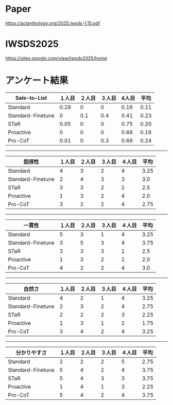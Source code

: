# Paper
https://aclanthology.org/2025.iwsds-1.15.pdf

# IWSDS2025
https://sites.google.com/view/iwsds2025/home

# アンケート結果

| Sale-to-List       | １人目 | ２人目 | ３人目 | 4人目 | 平均  |
|--------------------|--------|--------|--------|--------|-------|
| Standard           | 0.29   | 0      | 0      | 0.16   | 0.11  |
| Standard-Finetune  | 0      | 0.1    | 0.4    | 0.41   | 0.23  |
| STaR               | 0.05   | 0      | 0      | 0.75   | 0.20  |
| Proactive          | 0      | 0      | 0      | 0.66   | 0.16  |
| Pro-CoT            | 0.01   | 0      | 0.3    | 0.66   | 0.24  |

---

| 説得性              | １人目 | ２人目 | ３人目 | ４人目 | 平均  |
|---------------------|--------|--------|--------|--------|-------|
| Standard            | 4      | 3      | 2      | 4      | 3.25  |
| Standard-Finetune   | 2      | 4      | 3      | 3      | 3.0   |
| STaR                | 3      | 3      | 2      | 2      | 2.5   |
| Proactive           | 1      | 3      | 2      | 4      | 2.0   |
| Pro-CoT             | 3      | 2      | 2      | 4      | 2.75  |

---

| 一貫性              | １人目 | ２人目 | ３人目 | ４人目 | 平均  |
|---------------------|--------|--------|--------|--------|-------|
| Standard            | 5      | 3      | 1      | 4      | 3.25  |
| Standard-Finetune   | 3      | 5      | 3      | 4      | 3.75  |
| STaR                | 3      | 3      | 3      | 1      | 2.5   |
| Proactive           | 1      | 3      | 2      | 2      | 2.0   |
| Pro-CoT             | 4      | 2      | 2      | 4      | 3.0   |

---

| 自然さ              | １人目 | ２人目 | ３人目 | ４人目 | 平均  |
|---------------------|--------|--------|--------|--------|-------|
| Standard            | 4      | 2      | 1      | 4      | 3.25  |
| Standard-Finetune   | 2      | 3      | 2      | 4      | 2.75  |
| STaR                | 2      | 2      | 2      | 3      | 2.25  |
| Proactive           | 1      | 3      | 1      | 2      | 1.75  |
| Pro-CoT             | 3      | 4      | 2      | 4      | 3.25  |

---

| 分かりやすさ        | １人目 | ２人目 | ３人目 | ４人目 | 平均  |
|---------------------|--------|--------|--------|--------|-------|
| Standard            | 2      | 2      | 2      | 5      | 2.75  |
| Standard-Finetune   | 5      | 4      | 2      | 4      | 3.75  |
| STaR                | 5      | 4      | 3      | 3      | 3.75  |
| Proactive           | 1      | 4      | 1      | 3      | 2.25  |
| Pro-CoT             | 5      | 4      | 2      | 4      | 3.75  |
